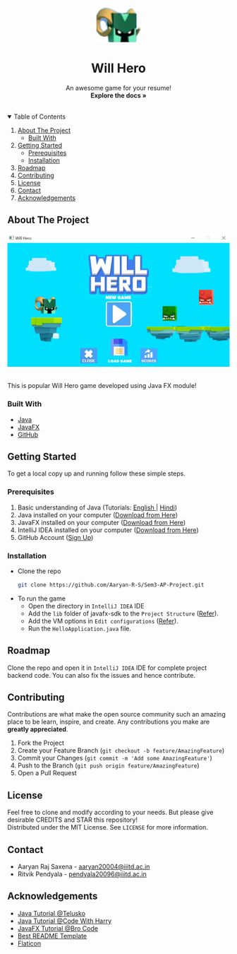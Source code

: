 <!-- PROJECT LOGO -->
<br />
<p align="center">
  <a>
    <img src="readme-images/logo.png" alt="Logo" width="100" height="80">
  </a>

  <h1 align="center">Will Hero</h1>

  <p align="center">
    An awesome game for your resume!
    <br />
    <strong>Explore the docs »</strong>
    <br />
    <br />
</p>

<!-- TABLE OF CONTENTS -->
<details open="open">
  <summary>Table of Contents</summary>
  <ol>
    <li>
      <a href="#about-the-project">About The Project</a>
      <ul>
        <li><a href="#built-with">Built With</a></li>
      </ul>
    </li>
    <li>
      <a href="#getting-started">Getting Started</a>
      <ul>
        <li><a href="#prerequisites">Prerequisites</a></li>
        <li><a href="#installation">Installation</a></li>
      </ul>
    </li>
    <li><a href="#roadmap">Roadmap</a></li>
    <li><a href="#contributing">Contributing</a></li>
    <li><a href="#license">License</a></li>
    <li><a href="#contact">Contact</a></li>
    <li><a href="#acknowledgements">Acknowledgements</a></li>
  </ol>
</details>



<!-- ABOUT THE PROJECT -->
## About The Project

![Product Name Screen Shot][product-screenshot]

<br>
This is popular Will Hero game developed using Java FX module!

### Built With

* [Java](https://www.java.com/en/)
* [JavaFX](https://openjfx.io/)
* [GitHub](https://github.com)


<!-- GETTING STARTED -->
## Getting Started

To get a local copy up and running follow these simple steps.

### Prerequisites

1. Basic understanding of Java (Tutorials: [English ](https://youtu.be/8cm1x4bC610)| [Hindi](https://youtu.be/rV_3Lewxx6o))
2. Java installed on your computer ([Download from Here](https://openjfx.io/openjfx-docs/#install-java))
3. JavaFX installed on your computer ([Download from Here](https://gluonhq.com/products/javafx/))
4. IntelliJ IDEA installed on your computer ([Download from Here](https://www.jetbrains.com/idea/download/))
5. GitHub Account ([Sign Up](https://github.com))


### Installation

- Clone the repo
   ```sh
   git clone https://github.com/Aaryan-R-S/Sem3-AP-Project.git
   ```
- To run the game
  - Open the directory in `IntelliJ IDEA` IDE
  - Add the `lib` folder of javafx-sdk to the `Project Structure` ([Refer](https://stackoverflow.com/questions/52682195/how-to-get-javafx-and-java-11-working-in-intellij-idea)).
  - Add the VM options in `Edit configurations` ([Refer](https://stackoverflow.com/questions/52682195/how-to-get-javafx-and-java-11-working-in-intellij-idea)).
  - Run the `HelloApplication.java` file.

<!-- ROADMAP -->
## Roadmap

Clone the repo and open it in `IntelliJ IDEA` IDE for complete project backend code. You can also fix the issues and hence contribute.


<!-- CONTRIBUTING -->
## Contributing

Contributions are what make the open source community such an amazing place to be learn, inspire, and create. Any contributions you make are **greatly appreciated**.

1. Fork the Project
2. Create your Feature Branch (`git checkout -b feature/AmazingFeature`)
3. Commit your Changes (`git commit -m 'Add some AmazingFeature'`)
4. Push to the Branch (`git push origin feature/AmazingFeature`)
5. Open a Pull Request

<!-- LICENSE -->
## License

Feel free to clone and modify according to your needs. But please give desirable CREDITS and STAR this repository!<br> Distributed under the MIT License. See `LICENSE` for more information.


<!-- CONTACT -->
## Contact

- Aaryan Raj Saxena - aaryan20004@iiitd.ac.in
- Ritvik Pendyala - pendyala20096@iiitd.ac.in


<!-- ACKNOWLEDGEMENTS -->
## Acknowledgements
* [Java Tutorial @Telusko](https://youtu.be/8cm1x4bC610)
* [Java Tutorial @Code With Harry](https://youtu.be/rV_3Lewxx6o)
* [JavaFX Tutorial @Bro Code](https://youtu.be/9XJicRt_FaI)
* [Best README Template](https://github.com/othneildrew/Best-README-Template)
* [Flaticon](https://flaticon.com)


<!-- MARKDOWN LINKS & IMAGES -->
[product-screenshot]: readme-images/ss.png

